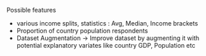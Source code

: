 Possible features
- various income splits, statistics : Avg, Median, Income brackets
- Proportion of country population respondents
- Dataset Augmentation -> Improve dataset by augmenting it with potential explanatory variates like country GDP, Population etc